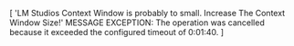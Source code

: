 ﻿[ 'LM Studios Context Window is probably to small. Increase The Context Window Size!' MESSAGE EXCEPTION: The operation was cancelled because it exceeded the configured timeout of 0:01:40. ]